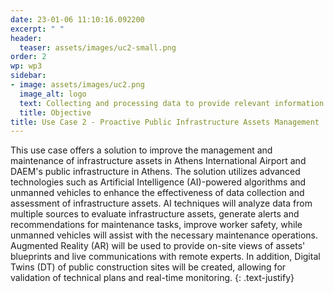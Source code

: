 ```yaml
---
date: 23-01-06 11:10:16.092200
excerpt: " "
header:
  teaser: assets/images/uc2-small.png
order: 2
wp: wp3
sidebar:
- image: assets/images/uc2.png
  image_alt: logo
  text: Collecting and processing data to provide relevant information about condition of public infrastracture, allowing proactive assets management.
  title: Objective
title: Use Case 2 - Proactive Public Infrastructure Assets Management
---
```

This use case offers a solution to improve the management and maintenance of infrastructure assets in Athens International Airport and DAEM's public infrastructure in Athens. The solution utilizes advanced technologies such as Artificial Intelligence (AI)-powered algorithms and unmanned vehicles to enhance the effectiveness of data collection and assessment of infrastructure assets. AI techniques will analyze data from multiple sources to evaluate infrastructure assets, generate alerts and recommendations for maintenance tasks, improve worker safety, while unmanned vehicles will assist with the necessary maintenance operations. Augmented Reality (AR) will be used to provide on-site views of assets' blueprints and live communications with remote experts. In addition, Digital Twins (DT) of public construction sites will be created, allowing for validation of technical plans and real-time monitoring.
{: .text-justify}
